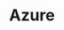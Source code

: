 ---
title: Azure
categories:
  - cloud
docs:
  - id: java
    url: https://www.testcontainers.org/modules/azure/
    example: |
      ```java
      var cosmos = new CosmosDBEmulatorContainer(
        DockerImageName.parse("mcr.microsoft.com/cosmosdb/linux/azure-cosmos-emulator:latest")
      );
      cosmos.start();
      ```
description: |
  The Azure SDK delivers a platform for developers to leverage the wide variety of Azure services.
---
